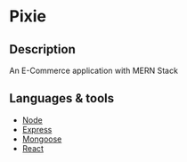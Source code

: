 # Pixie

## Description
An E-Commerce application with MERN Stack

## Languages & tools
- [Node](https://nodejs.org/)
- [Express](https://expressjs.com/)
- [Mongoose](https://mongoosejs.com/)
- [React](https://reactjs.org/)

